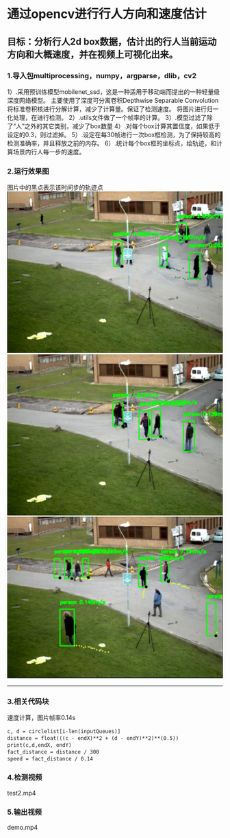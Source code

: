 # **通过opencv进行行人方向和速度估计**
## 目标：分析行人2d box数据，估计出的行人当前运动方向和大概速度，并在视频上可视化出来。
### 1.导入包multiprocessing，numpy，argparse，dlib，cv2
1）.采用预训练模型mobilenet_ssd，这是一种适用于移动端而提出的一种轻量级深度网络模型。
主要使用了深度可分离卷积Depthwise Separable Convolution将标准卷积核进行分解计算，减少了计算量。保证了检测速度。
将图片进行归一化处理，在进行检测。
2）.utils文件做了一个帧率的计算。
3）.模型过滤了除了“人”之外的其它类别，减少了box数量
4）.对每个box计算其置信度，如果低于设定的0.3，则过滤掉。
5）.设定在每30帧进行一次box框检测，为了保持较高的检测准确率，并且释放之前的内存。
6）.统计每个box框的坐标点，绘轨迹，和计算场景内行人每一步的速度。
### 2.运行效果图
图片中的黑点表示该时间步的轨迹点
![图1](https://github.com/onlylove321/People_Trajectory_Speed/blob/master/test1.jpg)
![图1](https://github.com/onlylove321/People_Trajectory_Speed/blob/master/test2.jpg)
![图1](https://github.com/onlylove321/People_Trajectory_Speed/blob/master/test3.jpg)
***
### 3.相关代码块
速度计算，图片帧率0.14s
```      
c, d = circlelist[i-len(inputQueues)]
distance = float(((c - endX)**2 + (d - endY)**2)**(0.5))
print(c,d,endX, endY)
fact_distance = distance / 300
speed = fact_distance / 0.14
```
### 4.检测视频
test2.mp4

### 5.输出视频
demo.mp4